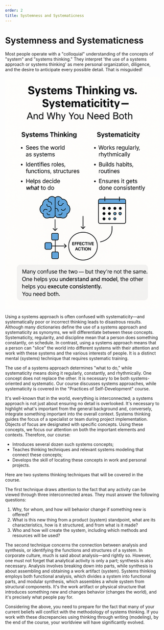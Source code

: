 ```yaml
---
order: 2
title: Systemness and Systematicness
---
```


# Systemness and Systematicness

Most people operate with a "colloquial" understanding of the concepts of "system" and "systems thinking." They interpret 'the use of a systems approach or systems thinking' as mere personal organization, diligence, and the desire to anticipate every possible detail. That is misguided!

![](./systemness-and-systematicness-0.png)

Using a systems approach is often confused with systematicity—and systematically poor or incorrect thinking leads to disastrous results. Although many dictionaries define the use of a systems approach and systematicity as synonyms, we will differentiate between these concepts. Systematicity, regularity, and discipline mean that a person does something constantly, on schedule. In contrast, using a systems approach means that a person can "slice" the world into different systems with their attention and work with these systems and the various interests of people. It is a distinct mental (systems) technique that requires systematic training.

The use of a systems approach determines "what to do," while systematicity means doing it regularly, constantly, and rhythmically. One concept does not replace the other. It is necessary to be both systems-oriented and systematic. Our course discusses systems approaches, while systematicity is covered in the "Practices of Self-Development" course.

It's well-known that in the world, everything is interconnected; a systems approach is not just about ensuring no detail is overlooked. It's necessary to highlight what's important from the general background and, conversely, integrate something important into the overall context. Systems thinking guides the focus of a specialist or team during project implementation. Objects of focus are designated with specific concepts. Using these concepts, we focus our attention on both the important elements and contexts. Therefore, our course:

* Introduces several dozen such systems concepts;
* Teaches thinking techniques and relevant systems modeling that connect these concepts;
* Develops the skill of locating these concepts in work and personal projects.

Here are two systems thinking techniques that will be covered in the course.

The first technique draws attention to the fact that any activity can be viewed through three interconnected areas. They must answer the following questions:

1. Why, for whom, and how will behavior change if something new is offered?
2. What is this new thing from a product (system) standpoint, what are its characteristics, how is it structured, and from what is it made?
3. Who and how will create the system, including which methods and resources will be used?

The second technique concerns the connection between analysis and synthesis, or identifying the functions and structures of a system. In corporate culture, much is said about analysis—and rightly so. However, one must not forget that analytical activity is only a part; synthesis is also necessary. Analysis involves breaking down into parts, while synthesis is about assembling and obtaining a work artifact (system). Systems thinking employs both functional analysis, which divides a system into functional parts, and modular synthesis, which assembles a whole system from structural components. It's the work artifact or physical structure that introduces something new and changes behavior (changes the world), and it's precisely what people pay for.

Considering the above, you need to prepare for the fact that many of your current beliefs will conflict with the methodology of systems thinking. If you work with these discrepancies using thinking through writing (modeling), by the end of the course, your worldview will have significantly evolved.